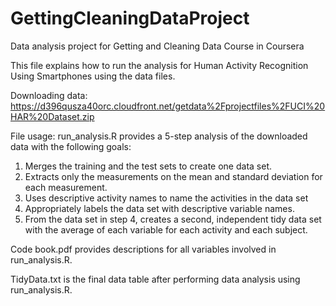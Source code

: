 # GettingCleaningDataProject
Data analysis project for Getting and Cleaning Data Course in Coursera

This file explains how to run the analysis for Human Activity Recognition Using Smartphones using the data files.

Downloading data:
https://d396qusza40orc.cloudfront.net/getdata%2Fprojectfiles%2FUCI%20HAR%20Dataset.zip

File usage:
run_analysis.R provides a 5-step analysis of the downloaded data with the following goals:
1.	Merges the training and the test sets to create one data set.
2.	Extracts only the measurements on the mean and standard deviation for each measurement. 
3.	Uses descriptive activity names to name the activities in the data set
4.	Appropriately labels the data set with descriptive variable names. 
5.	From the data set in step 4, creates a second, independent tidy data set with the average of each variable for each activity and each subject.

Code book.pdf provides descriptions for all variables involved in run_analysis.R.

TidyData.txt is the final data table after performing data analysis using run_analysis.R.
